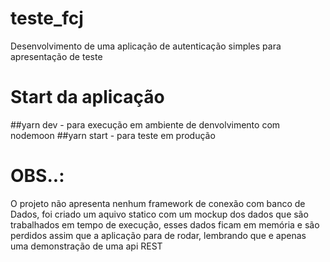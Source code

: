 # teste_fcj
Desenvolvimento de uma aplicação de autenticação simples para apresentação de teste 

# Start da aplicação 
##yarn dev - para execução em ambiente de denvolvimento com nodemoon
##yarn start - para teste em produção

# OBS..:
O projeto não apresenta nenhum framework de conexão com banco de Dados, foi criado um aquivo statico com um mockup dos dados que são trabalhados em tempo de execução, esses dados ficam em memória e são perdidos assim que a aplicação para de rodar, lembrando que e apenas uma demonstração de uma api REST
